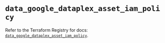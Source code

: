 # `data_google_dataplex_asset_iam_policy`

Refer to the Terraform Registry for docs: [`data_google_dataplex_asset_iam_policy`](https://registry.terraform.io/providers/hashicorp/google/5.39.1/docs/data-sources/dataplex_asset_iam_policy).

